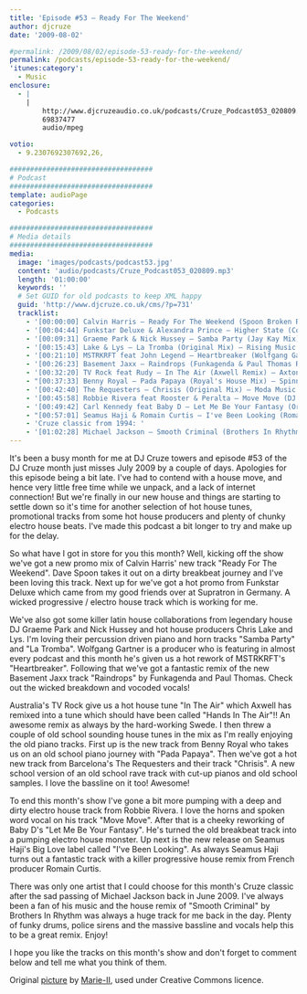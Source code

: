 ```yaml
---
title: 'Episode #53 – Ready For The Weekend'
author: djcruze
date: '2009-08-02'

#permalink: /2009/08/02/episode-53-ready-for-the-weekend/
permalink: /podcasts/episode-53-ready-for-the-weekend/
'itunes:category':
  - Music
enclosure:
  - |
    |
        http://www.djcruzeaudio.co.uk/podcasts/Cruze_Podcast053_020809.mp3
        69837477
        audio/mpeg

votio:
  - 9.2307692307692,26,

###################################
# Podcast
###################################
template: audioPage
categories:
  - Podcasts

###################################
# Media details
###################################
media:
  image: 'images/podcasts/podcast53.jpg'
  content: 'audio/podcasts/Cruze_Podcast053_020809.mp3'
  length: '01:00:00'
  keywords: ''
  # Set GUID for old podcasts to keep XML happy
  guid: 'http://www.djcruze.co.uk/cms/?p=731'
  tracklist:
    - '[00:00:00] Calvin Harris – Ready For The Weekend (Spoon Broken Remix) – Fly Eye'
    - '[00:04:44] Funkstar Deluxe & Alexandra Prince – Higher State (Continental Club Mix) – Supratron'
    - '[00:09:31] Graeme Park & Nick Hussey – Samba Party (Jay Kay Mix) – Muzik-K Records'
    - '[00:15:43] Lake & Lys – La Tromba (Original Mix) – Rising Music'
    - '[00:21:10] MSTRKRFT feat John Legend – Heartbreaker (Wolfgang Gartner Remix) – Dim Mak'
    - '[00:26:23] Basement Jaxx – Raindrops (Funkagenda & Paul Thomas Redux) – XL Recordings'
    - '[00:32:20] TV Rock feat Rudy – In The Air (Axwell Remix) – Axtone'
    - "[00:37:33] Benny Royal – Pada Papaya (Royal's House Mix) – Spinnin Records"
    - '[00:42:40] The Requesters – Chrisis (Original Mix) – Moda Music'
    - '[00:45:58] Robbie Rivera feat Rooster & Peralta – Move Move (DJ Observer & Daniel Heathcliff Mix) – Juicy Music'
    - '[00:49:42] Carl Kennedy feat Baby D – Let Me Be Your Fantasy (Original Mix) – Wasted Youth'
    - "[00:57:01] Seamus Haji & Romain Curtis – I've Been Looking (Romain Curtis Club Mix) – Big Love"
    - 'Cruze classic from 1994: '
    - '[01:02:28] Michael Jackson – Smooth Criminal (Brothers In Rhythm House Mix) – Remiks'
---
```


It's been a busy month for me at DJ Cruze towers and episode #53 of the DJ Cruze month just misses July 2009 by a couple of days. Apologies for this episode being a bit late. I've had to contend with a house move, and hence very little free time while we unpack, and a lack of internet connection! But we're finally in our new house and things are starting to settle down so it's time for another selection of hot house tunes, promotional tracks from some hot house producers and plenty of chunky electro house beats. I've made this podcast a bit longer to try and make up for the delay.

So what have I got in store for you this month? Well, kicking off the show we've got a new promo mix of Calvin Harris' new track "Ready For The Weekend". Dave Spoon takes it out on a dirty breakbeat journey and I've been loving this track. Next up for we've got a hot promo from Funkstar Deluxe which came from my good friends over at Supratron in Germany. A wicked progressive / electro house track which is working for me.

We've also got some killer latin house collaborations from legendary house DJ Graeme Park and Nick Hussey and hot house producers Chris Lake and Lys. I'm loving their percussion driven piano and horn tracks "Samba Party" and "La Tromba". Wolfgang Gartner is a producer who is featuring in almost every podcast and this month he's given us a hot rework of MSTRKRFT's "Heartbreaker". Following that we've got a fantastic remix of the new Basement Jaxx track "Raindrops" by Funkagenda and Paul Thomas. Check out the wicked breakdown and vocoded vocals!

Australia's TV Rock give us a hot house tune "In The Air" which Axwell has remixed into a tune which should have been called "Hands In The Air"!! An awesome remix as always by the hard-working Swede. I then threw a couple of old school sounding house tunes in the mix as I'm really enjoying the old piano tracks. First up is the new track from Benny Royal who takes us on an old school piano journey with "Pada Papaya". Then we've got a hot new track from Barcelona's The Requesters and their track "Chrisis". A new school version of an old school rave track with cut-up pianos and old school samples. I love the bassline on it too! Awesome!

To end this month's show I've gone a bit more pumping with a deep and dirty electro house track from Robbie Rivera. I love the horns and spoken word vocal on his track "Move Move". After that is a cheeky reworking of Baby D's "Let Me Be Your Fantasy". He's turned the old breakbeat track into a pumping electro house monster. Up next is the new release on Seamus Haji's Big Love label called "I've Been Looking". As always Seamus Haji turns out a fantastic track with a killer progressive house remix from French producer Romain Curtis.

There was only one artist that I could choose for this month's Cruze classic after the sad passing of Michael Jackson back in June 2009. I've always been a fan of his music and the house remix of "Smooth Criminal" by Brothers In Rhythm was always a huge track for me back in the day. Plenty of funky drums, police sirens and the massive bassline and vocals help this to be a great remix. Enjoy!

I hope you like the tracks on this month's show and don't forget to comment below and tell me what you think of them.

Original [picture][4] by [Marie-II][5], used under Creative Commons licence.

[1]: http://www.djcruze.co.uk/cms/wp-content/uploads/2009/07/podcast53.jpg
[2]: http://www.djcruze.co.uk/cms/wp-content/DownloadButton.gif
[3]: http://www.djcruzeaudio.co.uk/podcasts/Cruze_Podcast053_020809.mp3
[4]: http://www.flickr.com/photos/grrrl/262288685/
[5]: http://www.flickr.com/photos/grrrl/
